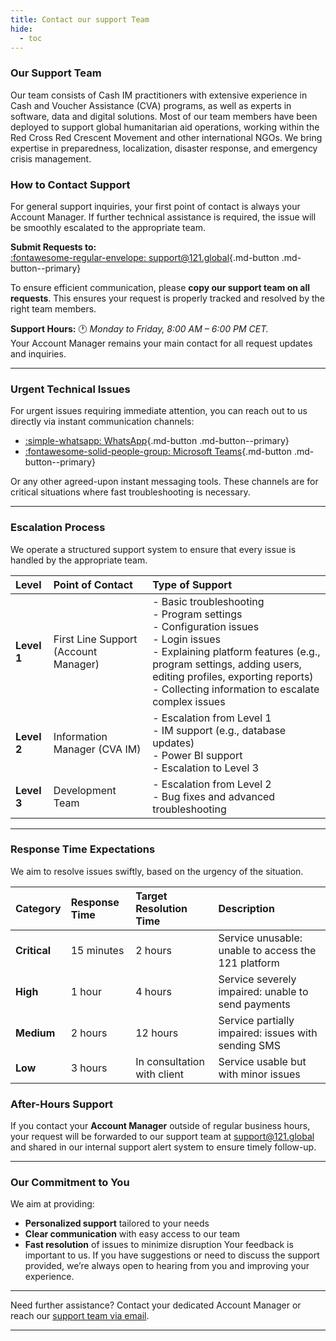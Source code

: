 ```yaml
---
title: Contact our support Team
hide:
  - toc
---
```


### Our Support Team

Our team consists of Cash IM practitioners with extensive experience in Cash and Voucher Assistance (CVA) programs, as well as experts in software, data and digital solutions. Most of our team members have been deployed to support global humanitarian aid operations, working within the Red Cross Red Crescent Movement and other international NGOs. We bring expertise in preparedness, localization, disaster response, and emergency crisis management.

### How to Contact Support

For general support inquiries, your first point of contact is always your Account Manager. If further technical assistance is required, the issue will be smoothly escalated to the appropriate team.

**Submit Requests to:**  
[:fontawesome-regular-envelope: support@121.global](mailto:support@121.global){.md-button .md-button--primary}

To ensure efficient communication, please **copy our support team on all
requests**. This ensures your request is properly tracked and resolved by the
right team members.

**Support Hours:** 🕐 _Monday to Friday, 8:00 AM – 6:00 PM CET._  
Your Account Manager remains your main contact for all request updates and inquiries.

---

### Urgent Technical Issues

For urgent issues requiring immediate attention, you can reach out to us directly
 via instant communication channels:

- [:simple-whatsapp: WhatsApp](https://wa.me/example){.md-button .md-button--primary}
- [:fontawesome-solid-people-group: Microsoft Teams](https://teams.microsoft.com/_){.md-button .md-button--primary}


Or any other agreed-upon instant messaging tools.
These channels are for critical situations where fast troubleshooting is necessary.

---

### Escalation Process

We operate a structured support system to ensure that every issue is handled
by the appropriate team.

<!-- markdownlint-disable no-inline-html -->
| **Level** | **Point of Contact**       | **Type of Support** |
|:-----|:-----|:-----|
| **Level 1** | First Line Support (Account Manager) | - Basic troubleshooting<br>- Program settings<br>- Configuration issues<br>- Login issues<br>- Explaining platform features (e.g., program settings, adding users, editing profiles, exporting reports)<br>- Collecting information to escalate complex issues<br> |
| **Level 2** | Information Manager (CVA IM) | - Escalation from Level 1<br>- IM support (e.g., database updates)<br>- Power BI support<br>- Escalation to Level 3  |
| **Level 3** | Development Team | - Escalation from Level 2<br>- Bug fixes and advanced troubleshooting    |
<!-- markdownlint-enable no-inline-html -->

---

### Response Time Expectations

We aim to resolve issues swiftly, based on the urgency of the situation.

| **Category** | **Response Time** | **Target Resolution Time**  | **Description**                                     |
| :----------- | :---------------- | :-------------------------- | :-------------------------------------------------- |
| **Critical** | 15 minutes        | 2 hours                     | Service unusable: unable to access the 121 platform |
| **High**     | 1 hour            | 4 hours                     | Service severely impaired: unable to send payments  |
| **Medium**   | 2 hours           | 12 hours                    | Service partially impaired: issues with sending SMS |
| **Low**      | 3 hours           | In consultation with client | Service usable but with minor issues                |

### After-Hours Support

If you contact your **Account Manager** outside of regular business hours,
your request will be forwarded to our support team at
[support@121.global](mailto:support@121.global) and shared in our internal
support alert system to ensure timely follow-up.

---

### Our Commitment to You

We aim at providing:

- **Personalized support** tailored to your needs
- **Clear communication** with easy access to our team
- **Fast resolution** of issues to minimize disruption
Your feedback is important to us. If you have suggestions or need to discuss the
 support provided, we’re always open to hearing from you and improving your experience.

---

Need further assistance? Contact your dedicated Account Manager or reach
our [support team via email](mailto:support@121.global).

---
